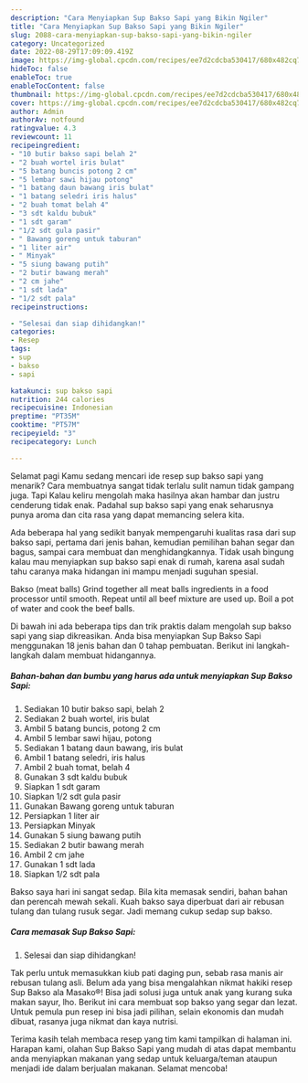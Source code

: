 ```yaml
---
description: "Cara Menyiapkan Sup Bakso Sapi yang Bikin Ngiler"
title: "Cara Menyiapkan Sup Bakso Sapi yang Bikin Ngiler"
slug: 2088-cara-menyiapkan-sup-bakso-sapi-yang-bikin-ngiler
category: Uncategorized
date: 2022-08-29T17:09:09.419Z
image: https://img-global.cpcdn.com/recipes/ee7d2cdcba530417/680x482cq70/sup-bakso-sapi-foto-resep-utama.jpg
hideToc: false
enableToc: true
enableTocContent: false
thumbnail: https://img-global.cpcdn.com/recipes/ee7d2cdcba530417/680x482cq70/sup-bakso-sapi-foto-resep-utama.jpg
cover: https://img-global.cpcdn.com/recipes/ee7d2cdcba530417/680x482cq70/sup-bakso-sapi-foto-resep-utama.jpg
author: Admin
authorAv: notfound
ratingvalue: 4.3
reviewcount: 11
recipeingredient:
- "10 butir bakso sapi belah 2"
- "2 buah wortel iris bulat"
- "5 batang buncis potong 2 cm"
- "5 lembar sawi hijau potong"
- "1 batang daun bawang iris bulat"
- "1 batang seledri iris halus"
- "2 buah tomat belah 4"
- "3 sdt kaldu bubuk"
- "1 sdt garam"
- "1/2 sdt gula pasir"
- " Bawang goreng untuk taburan"
- "1 liter air"
- " Minyak"
- "5 siung bawang putih"
- "2 butir bawang merah"
- "2 cm jahe"
- "1 sdt lada"
- "1/2 sdt pala"
recipeinstructions:

- "Selesai dan siap dihidangkan!"
categories:
- Resep
tags:
- sup
- bakso
- sapi

katakunci: sup bakso sapi 
nutrition: 244 calories
recipecuisine: Indonesian
preptime: "PT35M"
cooktime: "PT57M"
recipeyield: "3"
recipecategory: Lunch

---
```



Selamat pagi Kamu sedang mencari ide resep sup bakso sapi yang menarik? Cara membuatnya sangat tidak terlalu sulit namun tidak gampang juga. Tapi Kalau keliru mengolah maka hasilnya akan hambar dan justru cenderung tidak enak. Padahal sup bakso sapi yang enak seharusnya punya aroma dan cita rasa yang dapat memancing selera kita.


Ada beberapa hal yang sedikit banyak mempengaruhi kualitas rasa dari sup bakso sapi, pertama dari jenis bahan, kemudian pemilihan bahan segar dan bagus, sampai cara membuat dan menghidangkannya. Tidak usah bingung kalau mau menyiapkan sup bakso sapi enak di rumah, karena asal sudah tahu caranya maka hidangan ini mampu menjadi suguhan spesial.

Bakso (meat balls) Grind together all meat balls ingredients in a food processor until smooth. Repeat until all beef mixture are used up. Boil a pot of water and cook the beef balls.


Di bawah ini ada beberapa tips dan trik praktis dalam mengolah sup bakso sapi yang siap dikreasikan. Anda bisa menyiapkan Sup Bakso Sapi menggunakan 18 jenis bahan dan 0 tahap pembuatan. Berikut ini langkah-langkah dalam membuat hidangannya.

<!--inarticleads1-->

##### Bahan-bahan dan bumbu yang harus ada untuk menyiapkan Sup Bakso Sapi:

1. Sediakan 10 butir bakso sapi, belah 2
1. Sediakan 2 buah wortel, iris bulat
1. Ambil 5 batang buncis, potong 2 cm
1. Ambil 5 lembar sawi hijau, potong
1. Sediakan 1 batang daun bawang, iris bulat
1. Ambil 1 batang seledri, iris halus
1. Ambil 2 buah tomat, belah 4
1. Gunakan 3 sdt kaldu bubuk
1. Siapkan 1 sdt garam
1. Siapkan 1/2 sdt gula pasir
1. Gunakan  Bawang goreng untuk taburan
1. Persiapkan 1 liter air
1. Persiapkan  Minyak
1. Gunakan 5 siung bawang putih
1. Sediakan 2 butir bawang merah
1. Ambil 2 cm jahe
1. Gunakan 1 sdt lada
1. Siapkan 1/2 sdt pala


Bakso saya hari ini sangat sedap. Bila kita memasak sendiri, bahan bahan dan perencah mewah sekali. Kuah bakso saya diperbuat dari air rebusan tulang dan tulang rusuk segar. Jadi memang cukup sedap sup bakso. 

<!--inarticleads2-->

##### Cara memasak Sup Bakso Sapi:


1. Selesai dan siap dihidangkan!

Tak perlu untuk memasukkan kiub pati daging pun, sebab rasa manis air rebusan tulang asli. Belum ada yang bisa mengalahkan nikmat hakiki resep Sup Bakso ala Masako®! Bisa jadi solusi juga untuk anak yang kurang suka makan sayur, lho. Berikut ini cara membuat sop bakso yang segar dan lezat. Untuk pemula pun resep ini bisa jadi pilihan, selain ekonomis dan mudah dibuat, rasanya juga nikmat dan kaya nutrisi. 

Terima kasih telah membaca resep yang tim kami tampilkan di halaman ini. Harapan kami, olahan Sup Bakso Sapi yang mudah di atas dapat membantu anda menyiapkan makanan yang sedap untuk keluarga/teman ataupun menjadi ide dalam berjualan makanan. Selamat mencoba!
